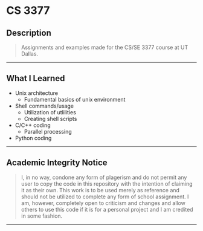 # **CS 3377**
## Description
  > Assignments and examples made for the CS/SE 3377 course at UT Dallas.
___
## What I Learned
  - Unix architecture
    - Fundamental basics of unix environment
  - Shell commands/usage
    - Utilization of utlilities
    - Creating shell scripts
  - C/C++ coding
    - Parallel processing
  - Python coding
___
## Academic Integrity Notice
  > I, in no way, condone any form of plagerism and do not permit any user to copy the code in this repository with the intention of claiming it as their own. This work is to be used merely as reference and should not be utilized to complete any form of school assignment. I am, however, completely open to criticism and changes and allow others to use this code if it is for a personal project and I am credited in some fashion.
___
